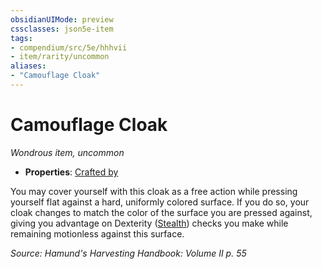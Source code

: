 ```yaml
---
obsidianUIMode: preview
cssclasses: json5e-item
tags:
- compendium/src/5e/hhhvii
- item/rarity/uncommon
aliases: 
- "Camouflage Cloak"
---
```

# Camouflage Cloak
*Wondrous item, uncommon*  

- **Properties**: [Crafted by](/compendium/rules/item-properties.md#Crafted%20by)

You may cover yourself with this cloak as a free action while pressing yourself flat against a hard, uniformly colored surface. If you do so, your cloak changes to match the color of the surface you are pressed against, giving you advantage on Dexterity ([Stealth](/compendium/rules/skills.md#Stealth)) checks you make while remaining motionless against this surface.

*Source: Hamund's Harvesting Handbook: Volume II p. 55*